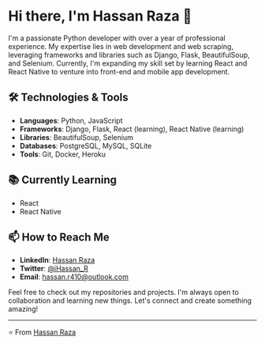 # Hi there, I'm Hassan Raza 👋

I'm a passionate Python developer with over a year of professional experience. My expertise lies in web development and web scraping, leveraging frameworks and libraries such as Django, Flask, BeautifulSoup, and Selenium. Currently, I'm expanding my skill set by learning React and React Native to venture into front-end and mobile app development.

## 🛠️ Technologies & Tools

- **Languages**: Python, JavaScript
- **Frameworks**: Django, Flask, React (learning), React Native (learning)
- **Libraries**: BeautifulSoup, Selenium
- **Databases**: PostgreSQL, MySQL, SQLite
- **Tools**: Git, Docker, Heroku

## 📚 Currently Learning

- React
- React Native

## 📫 How to Reach Me

- **LinkedIn**: [Hassan Raza](http://linkedin.com/in/hassanr410)
- **Twitter**: [@iHassan_R](https://x.com/ihassan_r)
- **Email**: hassan.r410@outlook.com

Feel free to check out my repositories and projects. I'm always open to collaboration and learning new things. Let's connect and create something amazing!

---

⭐️ From [Hassan Raza](https://github.com/HassanR24)

<!---
HassanR24/HassanR24 is a ✨ special ✨ repository because its `README.md` (this file) appears on your GitHub profile.
You can click the Preview link to take a look at your changes.
--->
